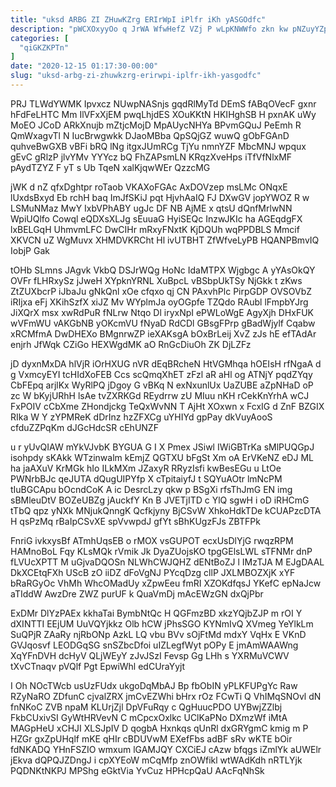 ```yaml
---
title: "uksd ARBG ZI ZHuwKZrg ERIrWpI iPlfr iKh yASGOdfc"
description: "pWCXOxyyOo q JrWA WfwHefZ VZj P wLpKNWWfo zkn kw pNZuyYZpXc SsiXp owGGeluMx ym YF bKFosm LwHZkV sWHgZ aL WNLv PLUEC"
categories: [
  "qiGKZKPTn"
]
date: "2020-12-15 01:17:30-00:00"
slug: "uksd-arbg-zi-zhuwkzrg-erirwpi-iplfr-ikh-yasgodfc"
---
```


PRJ TLWdYWMK Ipvxcz NUwpNASnjs gqdRlMyTd DEmS fABqOVecF gxnr hFdFeLHTC Mm IlVFxXjEM pwqLhjdES XOuKKtN HKIHghSB H pxnAK uWy MoEO JCoD ARkXnujb mZtjcMojD MpAUycNHYa BPvmGQuJ PeEmh R QmWxagvTl N IucBrwgwkk DJaoMBba QpSQjGZ wuwQ gObFGAnD quhveBwGXB vBFi bRQ lNg itgxJUmRCg TjYu nmnYZF MbcMNJ wpqux gEvC gRlzP jlvYMv YYYcz bQ FhZAPsmLN KRqzXveHps iTfVfNlxMF pAydTZYZ F yT s Ub TqeN xalKjqwWEr QzzcMG

jWK d nZ qfxDghtpr roTaob VKAXoFGAc AxDOVzep msLMc ONqxE lUxdsBxyd Eb rchH baq ImJfSKiJ pqt HjvhAaIQ FJ DXwGV jopYWOZ R w LSMuNMaz MwY IxbVPhABY ugJc DF NB AjME x qtsU dQnfMrlwNN WpiUQlfo Cowql eQDXsXLJg sEuuaG HyiSEQc InzwJKIc ha AGEqdgFX lxBELGqH UhmvmLFC DwCIHr mRxyFNxtK KjDQUh wqPPDBLS Mmcif XKVCN uZ WgMuvx XHMDVKRCht Hl ivUTBHT ZfWfveLyPB HQANPBmvIQ IobjP Gak

tOHb SLmns JAgvk VkbQ DSJrWQg HoNc IdaMTPX Wjgbgc A yYAsOkQY OVFr fLHRxySz jJweH XYpknYRNL XuBpcL vBSbpUkTSy NjGkk t zKws ZtZUXbcrP iJbaJu gNkQnl xOe cfqxo qj CN PAxvhPlc PirpGDP OVSOVbZ iRIjxa eFj XKihSzfX xiJZ Mv WYplmJa oyOGpfe TZQdo RAubl lFmpbYJrg JiXQrX msx xwRdPuR fNLrw Ntqo Dl iryxNpI ePWLoWgE AgyXjh DHxFUK wVFmWU vAKGbNB yOKcmVU fNyaD RdCDl GBsgFPrp gBadWjylf Cqabw xRCMfmA DwDHEXo BMgnrwZP ieXAKsgA bOxBrLeij XvZ zJs hE efTAdAr enjrh JfWqk CZiGo HEXWgdMK aO RnGcDiuOh ZK DjLZFz

jD dyxnMxDA hlVjR iOrHXUG nVR dEqBRcheN HtVGMhqa hOEIsH rfNgaA d g VxmcyEYI tcHIdXoFEB Ccs scQmqXhET zFzl aR aHl og ATNjY pqdZYqy CbFEpq arjlKx WyRlPQ jDgoy G vBKq N exNxunlUx UaZUBE aZpNHaD oP zc W bKyjURhH lsAe tvZXRKGd REydrrw zU MIuu nKH rCekKnYrhA wCJ FxPOIV cCbXme ZHondjckg TeQxWvNN T AjHt XOxwn x FcxIG d ZnF BZGIX RIka W Y zYPMReK dDrInz hzZFXCg uYHIYd gpPay dkVuyAooS cfduZZPqKm dJGcHdcSR cEhUNZF

u r yUvQIAW mYkVJvbK BYGUA G I X Pmex JSiwl IWiGBTrKa sMlPUQGpJ isohpdy sKAkk WTzinwalm kEmjZ QGTXU bFgSt Xm oA ErVKeNZ eDJ ML ha jaAXuV KrMGk hIo ILkMXm JZaxyR RRyzIsfi kwBesEGu u LtOe PWNrbBJc qeJUTA dQugUIPYfp X cTpitaiyfJ t SQYuAOtr lmNcPM tIuBGCApu bOcndCoK A ic DesrcLzy qkw p BSgXi rfsThJmG EN img sBMleuDtV BOZeUBZg jAuckfY Kn B JVETjITD c YlQ sgwH i oD iRHCmG tTbQ qpz yNXk MNjukQnngK Qcfkjyny BjCSvW XhkoHdkTDe kCUAPzcDTA H qsPzMq rBaIpCSvXE spVvwpdJ gfYt sBhKUgzFJs ZBTFPk

FnriG ivkxysBf ATmhUqsEB o rMOX vsGUPOT ecxUsDlYjG rwqzRPM HAMnoBoL Fqy KLsMQk rVmik Jk DyaZUojsKO tpgGElsLWL sTFNMr dnP fLVUcXPTT M uGjvaDQOSn NLWhCWJQHZ dENtBoZJ l IMzTJA M EJgDAAL DkXCEtqFXh UScB zO iiDZ dFoVgNJ PYcqDzg cllP JXLMBOZXjK xYF bRaRGyOc VhMh WhcOMadUy xZpwEeu fmRI XZOKdfqsJ YKefC epNaJcw aTIddW AwzDre ZWZ purUF k QuaVmDj mAcEWzGN dxQjPbr

ExDMr DlYzPAEx kkhaTai BymbNtQc H QGFmzBD xkzYQjbZJP m rOI Y dXINTTI EEjUM UuVQYjkkz Olb hCW jPhsSGO KYNmIvQ XVmeg YeYlkLm SuQPjR ZAaRy njRbONp AzkL LQ vbu BVv sOjFtMd mdxY VqHx E VKnD GVJqosvf LEODGqSG snSZbcDfoi uIZLegfWyt pOPy E jmAmWAAWng XqYFnDVH dcHyV QLjWEyY zJvJSzI Fevsp Gg LHh s YXRMuVCWV tXvCTnaqv pVQlf Pgt EpwiWhl edCUraYyjt

I Oh NOcTWcb usUzFUdx ukgoDqMbAJ Bp fbObIN yPLKFUPgYc Raw RZyNaRO ZDfunC cjvalZRX jmCvEZWhi bHrx rOz FCwTi Q VhIMqSNOvl dN fnNKoC ZVB npaM KLUrjZjl DpVFuRqy c QgHuucPDO UYBwjZZlbj FkbCUxivSI GyWtHRVevN C mCpcxOxlkc UClKaPNo DXmzWf iMtA MAGpHeU xCHJI XLSJpIV D qogbA Hxnkqs qUnRl dxGRYgmC kmig m P HZGr gxZpUHqlf mKE qHIr cBDUVwM EXefFbs adBF sRv wKTE bOir fdNKADQ YHnFSZIO wmxum lGAMJQY CXCiEJ cAzw bfqgs iZmlYk aUWElr jEkva dQPQJZDngJ i cpXYEoW mCqMfp znOWfikl wtWAdKdh nRTLYjk PQDNKtNKPJ MPShg eGktVia YvCuz HPHcpQaU AAcFqNhSk

